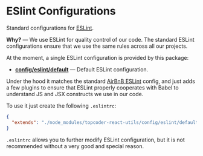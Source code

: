 # ESlint Configurations
Standard configurations for [ESLint](https://eslint.org/).

**Why?** &mdash; We use ESLint for quality control of our code. The standard ESLint configurations ensure that we use the same rules across all our projects.

At the moment, a single ESLint configuration is provided by this package:
- [**config/eslint/default**](#default) &mdash; Default ESLint configuration.

Under the hood it matches the standard [AirBnB ESLint](https://www.npmjs.com/package/eslint-config-airbnb) config, and just adds a few plugins to ensure that ESLint properly cooperates with Babel to understand JS and JSX constructs we use in our code.

To use it just create the following `.eslintrc`:
```json
{
  "extends": "./node_modules/topcoder-react-utils/config/eslint/default.json"
}
```

`.eslintrc` allows you to further modify ESLint configuration, but it is not recommended without a very good and special reason.
